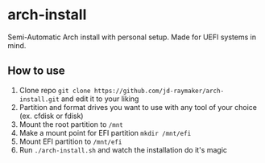 # arch-install
Semi-Automatic Arch install with personal setup. Made for UEFI systems in mind.

## How to use
1. Clone repo `git clone https://github.com/jd-raymaker/arch-install.git` and edit it to your liking
2. Partition and format drives you want to use with any tool of your choice (ex. cfdisk or fdisk)
3. Mount the root partition to `/mnt`
4. Make a mount point for EFI partition `mkdir /mnt/efi`
5. Mount EFI partition to `/mnt/efi`
6. Run `./arch-install.sh` and watch the installation do it's magic